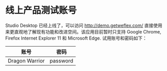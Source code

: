 线上产品测试账号
====

Studio Desktop 已经上线了，可以访问 http://demo.getweflex.com/ 直接使用来更直观地了解现有功能和改进空间。该应用目前暂时只支持 Google Chrome, Firefox Internet Explorer 11 和 Microsoft Edge. 试用账号和密码如下：

| 账号           | 密码       |
| -------------- | ---------- |
| Dragon Warrior | password   |

